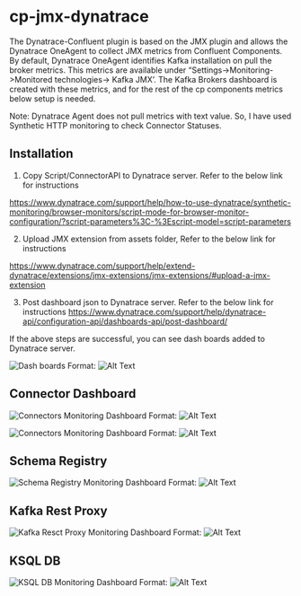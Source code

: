 # cp-jmx-dynatrace
The Dynatrace-Confluent plugin is based on the JMX plugin and allows the 
Dynatrace OneAgent to collect JMX metrics from Confluent Components.
By default, Dynatrace OneAgent identifies Kafka installation on pull the broker metrics. This metrics are available under “Settings->Monitoring->Monitored technologies-> Kafka JMX’. The Kafka Brokers dashboard is created with these metrics, and for the rest of the cp components metrics below setup is needed.

Note: Dynatrace Agent does not pull metrics with text value. So, I have used Synthetic HTTP   monitoring to check Connector Statuses.

## Installation

1.	Copy Script/ConnectorAPI to Dynatrace server. Refer to the below link for instructions

https://www.dynatrace.com/support/help/how-to-use-dynatrace/synthetic-monitoring/browser-monitors/script-mode-for-browser-monitor-configuration/?script-parameters%3C-%3Escript-model=script-parameters


2.	Upload JMX extension from assets folder, Refer to the below link for instructions

https://www.dynatrace.com/support/help/extend-dynatrace/extensions/jmx-extensions/jmx-extensions/#upload-a-jmx-extension

3.	Post dashboard json to Dynatrace server. Refer to the below link for instructions
https://www.dynatrace.com/support/help/dynatrace-api/configuration-api/dashboards-api/post-dashboard/

If the above steps are successful, you can see dash boards added to Dynatrace server.

![Dash boards](/images/logo.png)
Format: ![Alt Text](url)

## Connector Dashboard

![Connectors Monitoring Dashboard](/images/logo.png)
Format: ![Alt Text](url)

![Connectors Monitoring Dashboard](/images/logo.png)
Format: ![Alt Text](url)

## Schema Registry

![Schema Registry Monitoring Dashboard](/images/logo.png)
Format: ![Alt Text](url)

## Kafka Rest Proxy

![Kafka Resct Proxy Monitoring Dashboard](/images/logo.png)
Format: ![Alt Text](url)

## KSQL DB

![KSQL DB Monitoring Dashboard](/images/logo.png)
Format: ![Alt Text](url)

